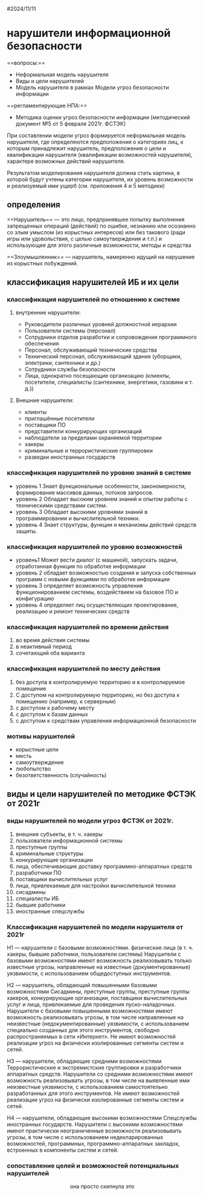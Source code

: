 #2024/11/11
# нарушители информационной безопасности

==вопросы:==
- Неформальная модель нарушителя
- Виды и цели нарушителей
- Модель нарушителя в рамках Модели угроз безопасности информации

==регламентирующие НПА:==
- Методика оценки угроз безопасности информации (методический документ №5 от 5 февраля 2021г. ФСТЭК)

При составлении модели угроз формируется неформальная модель нарушителя, где определяются предположения о категориях лиц, к которым принадлежит нарушитель, предположения о цели и квалификации нарушителя (квалификации возможностей нарушителя), характере возможных действий нарушителя.

Результатом моделирования нарушителя должна стать картина, в которой будут учтены категории нарушителя, их уровень возможности и реализуемый ими ущерб (см. приложения 4 и 5 методики)

## определения

==Нарушитель== — это лицо, предпринявшее попытку выполнения запрещенных операций (действий) по ошибке, незнанию или  осознанно со злым умыслом (из корыстных интересов) или без такового (ради игры или удовольствия, с целью самоутверждения
и т.п.) и использующее для этого различные возможности, методы и средства

==Злоумышленник== — нарушитель, намеренно идущий на нарушение из корыстных побуждений.


## классификация нарушителей ИБ и их цели

### классификация нарушителей по отношению к системе

1. внутренние нарушители: 
	- Руководители различных уровней должностной иерархии
	- Пользователи системы (персонал)
	- Сотрудники отделов разработки и сопровождения программного обеспечения
	- Персонал, обслуживающий технические средства
	- Технический персонал, обслуживающий здания (уборщики, электрики, сантехники и др.)
	- Сотрудники службы безопасности
	- Лица, однократно посещающие организацию (клиенты, посетители, специалисты (сантехники, энергетики, газовики и т. д.))

2. Внешние нарушители:
	- клиенты
	- приглашённые посетители
	- поставщики ПО
	- представители конкурирующих организаций
	- наблюдатели за пределами охраняемой территории
	- хакеры
	- криминальные и террористические группировки
	- разведки иностранных государств

### классификация нарушителей по уровню знаний в системе

- уровень 1
	Знает функциональные особенности, закономерности, формирование массивов данных, потоков запросов.
- уровень 2
	Обладает высоким уровнем знаний и опытом работы с техническими средствами систем.
- уровень 3
	Обладает высокими уровнями знаний в программировании и вычислительной техники.
- уровень 4
	Знает структуры, функции и механизмы действий средств защиты.

### классификация нарушителей по уровню возможностей


- уровень1
	Может вести диалог (с машиной), запускать задачи, отработанная функция по обработке информации
- уровень 2
	обладает возможностью создания и запуска собственных программ с новыми функциями по обработке информации
- уровень 3
	определяет возможность управления функционированием системы, воздействием на базовое ПО и конфигурацию
- уровень 4
	определяет лиц осуществляющих проектирование, реализацию и ремонт технических средств

### классификация нарушителей по времени действия

1. во время действия системы
2. в неактивный период
3. сочетающий оба варианта

### классификация нарушителей по месту действия

1. без доступа в контролируемую территорию и в контролируемое помещение
2. С доступом на контролируемую территорию, но без доступа к помещению (например, к серверным)
3. с доступом к рабочему месту
4. с доступом к базам данных
5. с доступом к средствам управления информационной безопасности

### мотивы нарушителей

- корыстные цели
- месть
- самоутверждение
- любопытство
- безответственность (случайность)

## виды и цели нарушителей по методике ФСТЭК от 2021г

### виды нарушителей по модели угроз ФСТЭК от 2021г.

1. внешние субъекты, в т. ч. хакеры
2. пользователи информационной системы
3. преступные группы
4. криминальные структуры
5. конкурирующие организации
6. лица, обеспечивающие доставку программно-аппаратных средств
7. разработчики ПО
8. поставщики вычислительных услуг
9. лица, привлекаемые для настройки вычислительной техники
10. сисадмины
11. специалисты ИБ
12. бывшие работники
13. иностранные спецслужбы

### Классификация нарушителей по модели нарушителя от 2021г

Н1 — нарушители с базовыми возможностями.
	физические лица (в т. ч. хакеры, бывшие работники, пользователи системы)
	Нарушители с базовыми возможностями имеют возможность реализовывать только известные угрозы, направленные на известные (документированные) уязвимости, с использованием общедоступных инструментов.
	
Н2 — нарушитель, обладающий повышенными базовыми возможностями
	 Сисадмины, преступные группы, преступные группы хакеров, конкурирующие организации, поставщики вычислительных услуг и лица, привлекаемые для проведения пуско-наладочных.
	 Нарушители с базовыми повышенными возможностями имеют возможность реализовывать угрозы, в том числе направленные на неизвестные (недокументированные) уязвимости, с использованием специально созданных для этого инструментов, свободно распространяемых в сети «Интернет». Не имеют возможностей реализации угроз на физически изолированные сегменты систем и сетей.
	 
Н3 — нарушители, обладающие средними возможностями
	Террористические и экстремистские группировки и разработчики аппаратных средств.
	Нарушители со средними возможностями имеют возможность реализовывать угрозы, в том числе на выявленные ими неизвестные уязвимости, с использованием самостоятельно разработанных для этого инструментов. Не имеют возможностей реализации угроз на физически изолированные сегменты систем и сетей.
	
Н4 — нарушители, обладающие высокими возможностями
	Спецслужбы иностранных государств.
	Нарушители с высокими возможностями имеют практически неограниченные возможности реализовывать угрозы, в том числе с использованием недекларированных возможностей, программных, программно-аппаратных закладок, встроенных в компоненты систем и сетей.

### сопоставление целей и возможностей потенциальных нарушителей
 
<center> она просто скипнула это</center>

